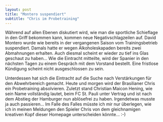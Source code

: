 ```yaml
---
layout: post
title: "Montero suspendiert"
subtitle: "Chris im Probetraining"
---
```


Während auf allen Ebenen diskutiert wird, wie man die sportliche Schieflage in den Griff bekommen kann, kommen neue Negativschlagzeilen auf. David Montero wurde wie bereits in der vergangenen Saison vom Trainingsbetrieb suspendiert. Damals hatte er wegen Alkoholeskapaden bereits zwei Abmahnungen erhalten. Auch diesmal scheint er wieder zu tief ins Glas geschaut zu haben... Wie die Eintracht mitteilte, wird der Spanier in den nächsten Tagen zu einem Gespräch mit dem Vorstand bestellt. Eine fristlose Kündigung scheint nicht ausgeschlossen zu sein.

Unterdessen hat sich die Eintracht auf die Suche nach Verstärkungen für den Abwehrbereich gemacht. Heute und morgen wird der Brasilianer Chris ein Probetraining absolvieren. Zuletzt stand Christian Maicon Hening, wie sein Name vollständig lautet, beim FC St. Pauli unter Vertrag und ist nach dem Abstieg der Hamburger nun ablösefrei zu haben. Irgendetwas musste ja auch passieren... Im Falle des Falles müsste ich mir nur überlegen, wie ich in meinen Meldungen den Spieler Chris von dem gleichnamigen kreativen Kopf dieser Homepage unterscheiden könnte... :-)
